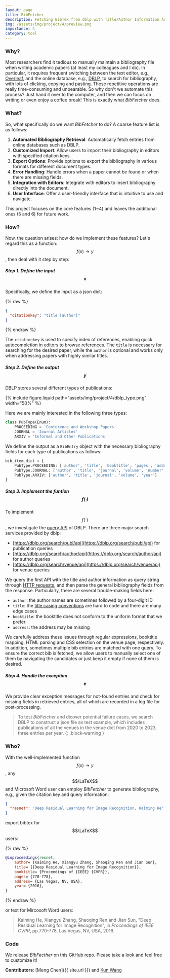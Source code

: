 ```yaml
---
layout: page
title: BibFetcher
description: Fetching BibTex from dblp with Title/Author Information Automatically.
img: /assets/img/project/4/preview.png
importance: 4
category: tool
---
```


### Why?

Most researchers find it tedious to manually maintain a bibliography file when writing academic papers (at least my colleagues and I do). In particular, it requires frequent switching between the text editor, e.g., [Overleaf](https://www.overleaf.com/), and the online database, e.g., [DBLP](https://dblp.org/), to search for bibliography, with lots of clicking, copying and pasting. These repetitive operations are really time-consuming and unbearable. So why don't we automate this process? Just hand it over to the computer, and then we can focus on writing or even enjoy a coffee break! This is exactly what _BibFetcher_ does.

### What?

So, what specifically do we want _BibFetcher_ to do? A coarse feature list is as follows:

1. <b>Automated Bibliography Retrieval</b>: Automatically fetch entries from online databases such as DBLP.
2. <b>Customized Import</b>: Allow users to import their bibliography in editors with specified citation keys.
3. <b>Export Options</b>: Provide options to export the bibliography in various formats for different document types.
4. <b>Error Handling</b>: Handle errors when a paper cannot be found or when there are missing fields.
5. <b>Integration with Editors</b>: Integrate with editors to insert bibliography directly into the document.
6. <b>User Interface</b>: Offer a user-friendly interface that is intuitive to use and navigate.

This project focuses on the core features (1~4) and leaves the additional ones (5 and 6) for future work.

### How?

Now, the question arises: how do we implement these features? Let's regard this as a function: $$f(x) \rightarrow y$$, then deal with it step by step:

##### Step 1. Define the input $$x$$

Specifically, we define the input as a json dict:

{% raw %}

```json
{
  "citationkey": "title [author]"
}
```

{% endraw %}

The `citationkey` is used to specify index of references, enabling quick autocompletion in editors to browse references. The `title` is necessary for searching for the desired paper, while the `author` is optional and works only when addressing papers with highly similar titles.

##### Step 2. Define the output $$y$$

DBLP stores several different types of publications:

{% include figure.liquid path="assets/img/project/4/dblp_type.png" width="50%" %}

Here we are mainly interested in the following three types:

```python
class PubType(Enum):
    PROCEEDING = 'Conference and Workshop Papers'
    JOURNAL = 'Journal Articles'
    ARXIV = 'Informal and Other Publications'
```

We define the output as a `BibEntry` object with the necessary bibliography fields for each type of publications as follows:

```python
bib_item_dict = {
    PubType.PROCEEDING: ['author', 'title', 'booktitle', 'pages', 'address', 'year'],
    PubType.JOURNAL: ['author', 'title', 'journal', 'volume', 'number', 'pages', 'year'],
    PubType.ARXIV: ['author', 'title', 'journal', 'volume', 'year']
}
```

##### Step 3. Implement the funtion $$f(\cdot)$$

To implement $$f(\cdot)$$, we investigate the [query API](https://dblp.org/faq/13501473.html) of DBLP. There are three major search services provided by dblp:

- [https://dblp.org/search/publ/api](https://dblp.org/search/publ/api) for publication queries
- [https://dblp.org/search/author/api](https://dblp.org/search/author/api) for author queries
- [https://dblp.org/search/venue/api](https://dblp.org/search/venue/api) for venue queries

We query the first API with the title and author information as query string through [HTTP requests](https://requests.readthedocs.io/en/latest/), and then parse the general bibliography fields from the response. Particularly, there are several trouble-making fields here:

- `author`: the author names are sometimes followed by a four-digit ID
- `title`: the [title casing conventions](https://en.wikipedia.org/wiki/Title_case) are hard to code and there are many edge cases
- `booktitle`: the booktitle does not conform to the uniform format that we prefer
- `address`: the address may be missing

We carefully address these issues through regular expressions, booktitle mapping, HTML parsing and CSS selection on the venue page, respectively. In addition, sometimes multiple bib entries are matched with one query. To ensure the correct bib is fetched, we allow users to manually select one of them by navigating the candidates or just keep it empty if none of them is desired.

##### Step 4. Handle the exception $$e$$

We provide clear exception messages for not-found entries and check for missing fields in retrieved entries, all of which are recorded in a log file for post-processing.

> To test _BibFetcher_ and dicover potential failure cases, we search DBLP to construct a json file as test example, which includes publications of all the venues in the venue dict from 2020 to 2023, three entries per year.
> {: .block-warning }

### Who?

With the well-implemented function $$f(x) \rightarrow y$$, any $$\LaTeX$$ and Microsoft Word user can employ _BibFetcher_ to generate bibliography, e.g., given the citation key and query information:

```json
{
  "resnet": "Deep Residual Learning for Image Recognition, Kaiming He"
}
```

export bibtex for $$\LaTeX$$ users:

{% raw %}

```bibtex
@inproceedings{resnet,
	author= {Kaiming He, Xiangyu Zhang, Shaoqing Ren and Jian Sun},
	title= {{Deep Residual Learning for Image Recognition}},
	booktitle= {Proceedings of {IEEE} {CVPR}},
	pages= {770-778},
	address= {Las Vegas, NV, USA},
	year= {2016},
}
```

{% endraw %}

or text for Mircosoft Word users:

> Kaiming He, Xiangyu Zhang, Shaoqing Ren and Jian Sun, "Deep Residual Learning for Image Recognition", in _Proceedings of IEEE CVPR_, pp.770-778, Las Vegas, NV, USA, 2016.

### Code

We release _BibFecther_ on [this GitHub repo](https://github.com/czyxm/BibFetcher). Please take a look and feel free to customize it!

**Contributors**: [Meng Chen]({{ site.url }}) and [Kun Wang](https://github.com/kuang22)
